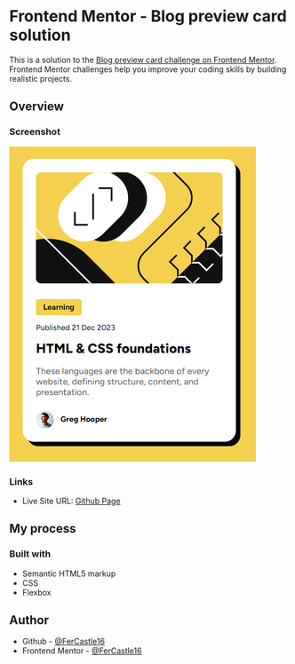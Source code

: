# Frontend Mentor - Blog preview card solution

This is a solution to the [Blog preview card challenge on Frontend Mentor](https://www.frontendmentor.io/challenges/blog-preview-card-ckPaj01IcS). Frontend Mentor challenges help you improve your coding skills by building realistic projects. 

## Overview

### Screenshot

![](./assets/images/preview.png)

### Links

- Live Site URL: [Github Page](https://fercastle16.github.io/fm-blog-preview-card-main/)

## My process

### Built with

- Semantic HTML5 markup
- CSS
- Flexbox

## Author

- Github - [@FerCastle16](https://github.com/FerCastle16)
- Frontend Mentor - [@FerCastle16](https://www.frontendmentor.io/profile/FerCastle16)
